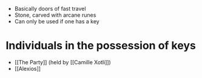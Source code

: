 - Basically doors of fast travel
- Stone, carved with arcane runes
- Can only be used if one has a key

# Individuals in the possession of keys
- [[The Party]] (held by [[Camille Xotli]])
- [[Alexios]]
